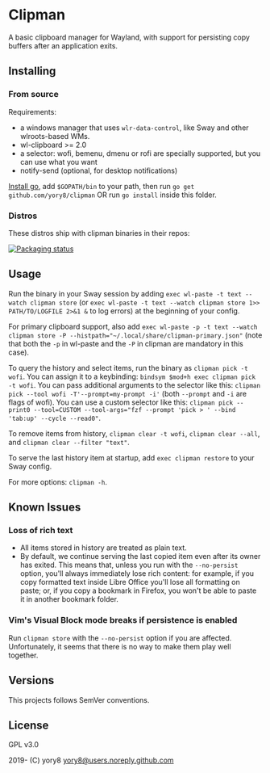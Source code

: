 # Clipman

A basic clipboard manager for Wayland, with support for persisting copy buffers after an application exits.

## Installing

### From source

Requirements:

- a windows manager that uses `wlr-data-control`, like Sway and other wlroots-based WMs.
- wl-clipboard >= 2.0
- a selector: wofi, bemenu, dmenu or rofi are specially supported, but you can use what you want
- notify-send (optional, for desktop notifications)

[Install go](https://golang.org/doc/install), add `$GOPATH/bin` to your path, then run `go get github.com/yory8/clipman` OR run `go install` inside this folder.

### Distros

These distros ship with clipman binaries in their repos:

[![Packaging status](https://repology.org/badge/vertical-allrepos/clipman.svg)](https://repology.org/project/clipman/versions)

## Usage

Run the binary in your Sway session by adding `exec wl-paste -t text --watch clipman store` (or `exec wl-paste -t text --watch clipman store 1>> PATH/TO/LOGFILE 2>&1 &` to log errors) at the beginning of your config.

For primary clipboard support, also add `exec wl-paste -p -t text --watch clipman store -P --histpath="~/.local/share/clipman-primary.json"` (note that both the `-p` in wl-paste and the `-P` in clipman are mandatory in this case).

To query the history and select items, run the binary as `clipman pick -t wofi`. You can assign it to a keybinding: `bindsym $mod+h exec clipman pick -t wofi`.
You can pass additional arguments to the selector like this: `clipman pick --tool wofi -T'--prompt=my-prompt -i'` (both `--prompt` and `-i` are flags of wofi).
You can use a custom selector like this: `clipman pick --print0 --tool=CUSTOM --tool-args="fzf --prompt 'pick > ' --bind 'tab:up' --cycle --read0"`.

To remove items from history, `clipman clear -t wofi`, `clipman clear --all`, and `clipman clear --filter "text"`.

To serve the last history item at startup, add `exec clipman restore` to your Sway config.

For more options: `clipman -h`.

## Known Issues

### Loss of rich text

- All items stored in history are treated as plain text.
- By default, we continue serving the last copied item even after its owner has exited. This means that, unless you run with the `--no-persist` option, you'll always immediately lose rich content: for example, if you copy formatted text inside Libre Office you'll lose all formatting on paste; or, if you copy a bookmark in Firefox, you won't be able to paste it in another bookmark folder.

### Vim's Visual Block mode breaks if persistence is enabled

Run `clipman store` with the `--no-persist` option if you are affected. Unfortunately, it seems that there is no way to make them play well together.

## Versions

This projects follows SemVer conventions.

## License

GPL v3.0

2019- (C) yory8 <yory8@users.noreply.github.com>
